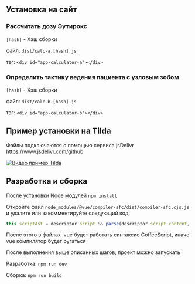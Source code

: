 ## Установка на сайт

### Рассчитать дозу Эутирокс

`[hash]` - Хэш сборки

файл: `dist/calc-a.[hash].js` 

тэг: `<div id="app-calculator-a"></div>`

### Определить тактику ведения пациента с узловым зобом

`[hash]` - Хэш сборки

файл: `dist/calc-b.[hash].js`

тэг: `<div id="app-calculator-b"></div>`

## Пример установки на Tilda

Файлы подключаются с помощью сервиса jsDelivr https://www.jsdelivr.com/github

[![Видео пример Tilda](https://webprowww.github.io/projects/merck/cover-480.jpg)](https://webprowww.github.io/projects/merck/example-tilda.mov)

## Разработка и сборка

После установки Node модулей `npm install`

Откройте файл `node_modules/@vue/compiler-sfc/dist/compiler-sfc.cjs.js` и удалите или закомментируйте следующий код:

```JavaScript
this.scriptAst = descriptor.script && parse(descriptor.script.content, descriptor.script.loc.start.offset);
```

После этого в файлах .vue будет работать синтаксис CoffeeScript, иначе vue компилятор будет ругаться

После выполнения выше описанных шагов, проект можно запускать

Разработка: `npm run dev`

Сборка: `npm run build`
